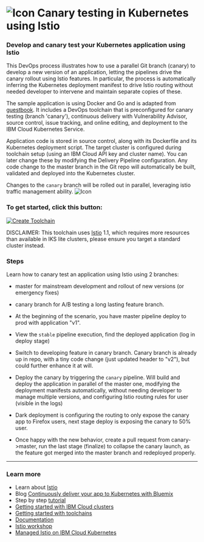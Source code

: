 # ![Icon](./.bluemix/istio-logo.png) Canary testing in Kubernetes using Istio

### Develop and canary test your Kubernetes application using Istio

This DevOps process illustrates how to use a parallel Git branch (canary) to develop a new version of an application, letting the pipelines drive the canary rollout using Istio features. In particular, the process is automatically inferring the Kubernetes deployment manifest to drive Istio routing without needed developer to intervene and maintain separate copies of these.

The sample application is using Docker and Go and is adapted from [guestbook](https://github.com/IBM/guestbook). It includes a DevOps toolchain that is preconfigured for canary testing (branch 'canary'), continuous delivery with Vulnerability Advisor, source control, issue tracking, and online editing, and deployment to the IBM Cloud Kubernetes Service.

Application code is stored in source control, along with its Dockerfile and its Kubernetes deployment script.
The target cluster is configured during toolchain setup (using an IBM Cloud API key and cluster name). You can later change these by modifying the Delivery Pipeline configuration.
Any code change to the master branch in the Git repo will automatically be built, validated and deployed into the Kubernetes cluster.

Changes to the `canary` branch will be rolled out in parallel, leveraging istio traffic management ability.
![Icon](./.bluemix/toolchain.png)

### To get started, click this button:
[![Create Toolchain](https://cloud.ibm.com/devops/graphics/create_toolchain_button.png)](https://cloud.ibm.com/devops/setup/deploy/?repository=https%3A//github.com/open-toolchain/canary-testing-istio-toolchain&env_id=ibm:yp:us-south)

DISCLAIMER: This toolchain uses [Istio](https://istio.io/) 1.1, which requires more resources than available in IKS lite clusters, please ensure you target a standard cluster instead. 

### Steps

Learn how to canary test an application using Istio using 2 branches: 
* master for mainstream development and rollout of new versions (or emergency fixes)
* canary branch for A/B testing a long lasting feature branch.

* At the beginning of the scenario, you have master pipeline deploy to prod with application "v1".
* View the `stable` pipeline execution, find the deployed application (log in deploy stage) 
* Switch to developing feature in canary branch. Canary branch is already up in repo, with a tiny code change (just updated header to "v2"), but could further enhance it at will.
* Deploy the canary by triggering the `canary` pipeline. Will build and deploy the application in parallel of the master one, modifying the deployment manifests automatically, without needing developer to manage multiple versions, and configuring Istio routing rules for user (visible in the logs)
* Dark deployment is configuring the routing to only expose the canary app to Firefox users, next stage deploy is exposing the canary to 50% user.
* Once happy with the new behavior, create a pull request from canary->master, run the last stage (finalize) to collapse the canary launch, as the feature got merged into the master branch and redeployed properly.

---
### Learn more 

* Learn about [Istio](https://istio.io/)
* Blog [Continuously deliver your app to Kubernetes with Bluemix](https://www.ibm.com/blogs/bluemix/2017/07/continuously-deliver-your-app-to-kubernetes-with-bluemix/)
* Step by step [tutorial](https://www.ibm.com/cloud/garage/tutorials/use-canary-testing-in-kubernetes-using-istio-toolchain)
* [Getting started with IBM Cloud clusters](https://cloud.ibm.com/docs/containers?topic=containers-getting-started)
* [Getting started with toolchains](https://cloud.ibm.com/devops/getting-started)
* [Documentation](https://cloud.ibm.com/docs/services/ContinuousDelivery?topic=ContinuousDelivery-getting-started&pos=2)
* [Istio workshop](https://github.com/IBM/istio101/tree/master/workshop)
* [Managed Istio on IBM Cloud Kubernetes](https://cloud.ibm.com/docs/containers?topic=containers-istio#istio)
